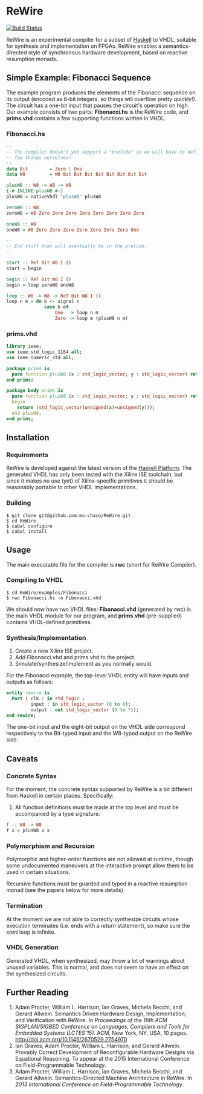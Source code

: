 # ReWire

[![Build Status](https://travis-ci.org/mu-chaco/ReWire.svg)](https://travis-ci.org/mu-chaco/ReWire)

ReWire is an experimental compiler for a subset of [Haskell](http://haskell.org/) to VHDL, suitable for synthesis and implementation on FPGAs. ReWire enables a semantics-directed style of synchronous hardware development, based on reactive resumption monads.

## Simple Example: Fibonacci Sequence

The example program produces the elements of the Fibonacci sequence on its output (encoded as 8-bit integers, so things will overflow pretty quickly!). The circuit has a one-bit input that pauses the circuit's operation on high. Our example consists of two parts: **Fibonacci.hs** is the ReWire code, and **prims.vhd** contains a few supporting functions written in VHDL.

### Fibonacci.hs
```haskell
--
-- The compiler doesn't yet support a "prelude" so we will have to define a
-- few things ourselves!
--
data Bit        = Zero | One
data W8         = W8 Bit Bit Bit Bit Bit Bit Bit Bit

plusW8 :: W8 -> W8 -> W8
{-# INLINE plusW8 #-}
plusW8 = nativeVhdl "plusW8" plusW8

zeroW8 :: W8
zeroW8 = W8 Zero Zero Zero Zero Zero Zero Zero Zero

oneW8 :: W8
oneW8 = W8 Zero Zero Zero Zero Zero Zero Zero One

--
-- End stuff that will eventually be in the prelude.
--

start :: ReT Bit W8 I ()
start = begin

begin :: ReT Bit W8 I ()
begin = loop zeroW8 oneW8

loop :: W8 -> W8 -> ReT Bit W8 I ()
loop n m = do b <- signal n
              case b of
                  One  -> loop n m
                  Zero -> loop m (plusW8 n m)
```

### prims.vhd
```vhdl
library ieee;
use ieee.std_logic_1164.all;
use ieee.numeric_std.all;

package prims is
  pure function plusW8 (x : std_logic_vector; y : std_logic_vector) return std_logic_vector;
end prims;

package body prims is
  pure function plusW8 (x : std_logic_vector; y : std_logic_vector) return std_logic_vector is
  begin
	return (std_logic_vector(unsigned(x)+unsigned(y)));
  end plusW8;
end prims;
```

## Installation

### Requirements

ReWire is developed against the latest version of the [Haskell Platform](https://www.haskell.org/platform/). The generated VHDL has only been tested with the Xilinx ISE toolchain, but since it makes no use (yet) of Xilinx-specific primitives it should be reasonably portable to other VHDL implementations.

### Building

```
$ git clone git@github.com:mu-chaco/ReWire.git
$ cd ReWire
$ cabal configure
$ cabal install
```

## Usage

The main executable file for the compiler is **rwc** (short for ReWire Compiler).

### Compiling to VHDL

```
$ cd ReWire/examples/Fibonacci
$ rwc Fibonacci.hs -o Fibonacci.vhd
```

We should now have two VHDL files: **Fibonacci.vhd** (generated by rwc) is the main VHDL module for our program, and **prims.vhd** (pre-supplied) contains VHDL-defined primitives.

### Synthesis/Implementation

1. Create a new Xilinx ISE project.
2. Add Fibonacci.vhd and prims.vhd to the project.
3. Simulate/synthesize/implement as you normally would.

For the Fibonacci example, the top-level VHDL entity will have inputs and outputs as follows:

```vhdl
entity rewire is
  Port ( clk : in std_logic ;
         input : in std_logic_vector (0 to 0);
         output : out std_logic_vector (0 to 7));
end rewire;
```

The one-bit input and the eight-bit output on the VHDL side correspond respectively to the Bit-typed input and the W8-typed output on the ReWire side.

## Caveats

### Concrete Syntax
For the moment, the concrete syntax supported by ReWire is a bit different from Haskell in certain places. Specifically:

1. All function definitions must be made at the top level and must be accompanied by a type signature:
```haskell
f :: W8 -> W8
f x = plusW8 x x
```

### Polymorphism and Recursion

Polymorphic and higher-order functions are not allowed at runtime, though some undocumented maneuvers at the interactive prompt allow them to be used in certain situations.

Recursive functions must be guarded and typed in a reactive resumption monad (see the papers below for more details)

### Termination

At the moment we are not able to correctly synthesize circuits whose execution terminates (i.e. ends with a *return* statement), so make sure the *start* loop is infinite.

### VHDL Generation

Generated VHDL, when synthesized, may throw a lot of warnings about unused variables. This is normal, and does not seem to have an effect on the synthesized circuits.

## Further Reading

1. Adam Procter, William L. Harrison, Ian Graves, Michela Becchi, and Gerard Allwein. Semantics Driven Hardware Design, Implementation, and Verification with ReWire. In *Proceedings of the 16th ACM SIGPLAN/SIGBED Conference on Languages, Compilers and Tools for Embedded Systems (LCTES'15)*. ACM, New York, NY, USA, 10 pages. http://doi.acm.org/10.1145/2670529.2754970
2. Ian Graves, Adam Procter, William L. Harrison, and Gerard Allwein. Provably Correct Development of Reconfigurable Hardware Designs via Equational Reasoning. To appear at the 2015 International Conference on Field-Programmable Technology.
3. Adam Procter, William L. Harrison, Ian Graves, Michela Becchi, and Gerard Allwein. Semantics-Directed Machine Architecture in ReWire. In *2013 International Conference on Field-Programmable Technology*.
